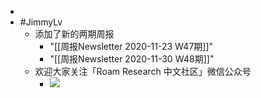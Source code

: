 - 
- #JimmyLv
    - 添加了新的两期周报
        - "[[周报Newsletter 2020-11-23 W47期]]"
        - "[[周报Newsletter 2020-11-30 W48期]]"
    - 欢迎大家关注「Roam Research 中文社区」微信公众号
        - ![](https://firebasestorage.googleapis.com/v0/b/firescript-577a2.appspot.com/o/imgs%2Fapp%2FRoamCN%2FtS2UdFU0Wo.png?alt=media&token=0e799a65-58f9-453b-90f0-7595d7157f59)
